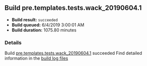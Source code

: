 ## Build pre.templates.tests.wack_20190604.1
- **Build result:** `succeeded`
- **Build queued:** 6/4/2019 3:00:01 AM
- **Build duration:** 1075.80 minutes
### Details
Build [pre.templates.tests.wack_20190604.1](https://winappstudio.visualstudio.com/web/build.aspx?pcguid=a4ef43be-68ce-4195-a619-079b4d9834c2&builduri=vstfs%3a%2f%2f%2fBuild%2fBuild%2f28365) succeeded
Find detailed information in the [build log files](https://uwpctdiags.blob.core.windows.net/buildlogs/pre.templates.tests.wack_20190604.1_logs.zip)

